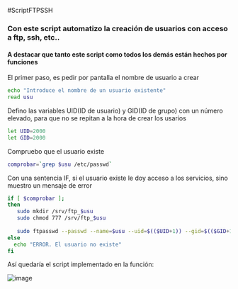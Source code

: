 #ScriptFTPSSH

### Con este script automatizo la creación de usuarios con acceso a ftp, ssh, etc..

#### A destacar que tanto este script como todos los demás están hechos por funciones

El primer paso, es pedir por pantalla el nombre de usuario a crear

```bash
echo "Introduce el nombre de un usuario existente"
read usu
```
Defino las variables UID(ID de usuario) y GID(ID de grupo) con un número elevado, para que no se repitan a la hora de crear los usarios

```bash
let UID=2000
let GID=2000
```

Compruebo que el usuario existe

```bash
comprobar=`grep $usu /etc/passwd`
```

Con una sentencia IF, si el usuario existe le doy acceso a los servicios, sino muestro un mensaje de error

```bash
if [ $comprobar ];
then
   sudo mkdir /srv/ftp_$usu
   sudo chmod 777 /srv/ftp_$usu
   
   sudo ftpasswd --passwd --name=$usu --uid=$(($UID+1)) --gid=$(($GID+1)) --home /srv/ftp_$usu --shell /bin/false
else
  echo "ERROR. El usuario no existe"
fi
```

Así quedaría el script implementado en la función:

![image](https://user-images.githubusercontent.com/91189372/221452605-634d6168-42ce-4728-97e4-bcbc13401098.png)

